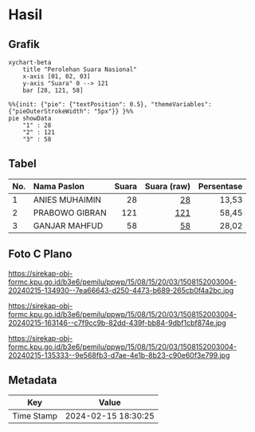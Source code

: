 # Hasil

## Grafik

```mermaid
xychart-beta
    title "Perolehan Suara Nasional"
    x-axis [01, 02, 03]
    y-axis "Suara" 0 --> 121
    bar [28, 121, 58]
```

```mermaid
%%{init: {"pie": {"textPosition": 0.5}, "themeVariables": {"pieOuterStrokeWidth": "5px"}} }%%
pie showData
    "1" : 28
    "2" : 121
    "3" : 58
```

## Tabel

| No. | Nama Paslon    | Suara | Suara (raw) | Persentase |
|:--- |:-------------- | -----:| -----------:| ----------:|
| 1   | ANIES MUHAIMIN | 28    | [28][p-1]   | 13,53      |
| 2   | PRABOWO GIBRAN | 121   | [121][p-2]  | 58,45      |
| 3   | GANJAR MAHFUD  | 58    | [58][p-3]   | 28,02      |


[p-1]: https://github.com/gigit-pemilu/pemilu-2024/blob/main/pilpres/hitung-suara/sub/15-jambi/sub/08-bungo/sub/15-bathin-ii-pelayang/sub/2003-talang-silungko/sub/004-tps/sub/paslon-1.txt
[p-2]: https://github.com/gigit-pemilu/pemilu-2024/blob/main/pilpres/hitung-suara/sub/15-jambi/sub/08-bungo/sub/15-bathin-ii-pelayang/sub/2003-talang-silungko/sub/004-tps/sub/paslon-2.txt
[p-3]: https://github.com/gigit-pemilu/pemilu-2024/blob/main/pilpres/hitung-suara/sub/15-jambi/sub/08-bungo/sub/15-bathin-ii-pelayang/sub/2003-talang-silungko/sub/004-tps/sub/paslon-3.txt

## Foto C Plano

https://sirekap-obj-formc.kpu.go.id/b3e6/pemilu/ppwp/15/08/15/20/03/1508152003004-20240215-134930--7ea66643-d250-4473-b689-265cb0f4a2bc.jpg

https://sirekap-obj-formc.kpu.go.id/b3e6/pemilu/ppwp/15/08/15/20/03/1508152003004-20240215-163146--c7f9cc9b-82dd-439f-bb84-9dbf1cbf874e.jpg

https://sirekap-obj-formc.kpu.go.id/b3e6/pemilu/ppwp/15/08/15/20/03/1508152003004-20240215-135333--9e568fb3-d7ae-4e1b-8b23-c90e60f3e799.jpg


## Metadata

| Key        | Value               |
| ---------- | ------------------- |
| Time Stamp | 2024-02-15 18:30:25 |



